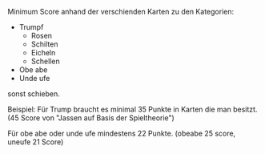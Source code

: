 Minimum Score anhand der verschienden Karten zu den Kategorien:

- Trumpf
    - Rosen
    - Schilten
    - Eicheln
    - Schellen
- Obe abe
- Unde ufe

sonst schieben.

Beispiel: Für Trump braucht es minimal 35 Punkte in Karten die man besitzt. (45 Score von "Jassen auf Basis der Spieltheorie")

Für obe abe oder unde ufe mindestens 22 Punkte. (obeabe 25 score, uneufe 21 Score)
